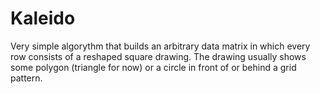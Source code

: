 # Kaleido
Very simple algorythm that builds an arbitrary data matrix in which every row consists of a reshaped square drawing. The drawing usually shows some polygon (triangle for now) or a circle in front of or behind a grid pattern.
